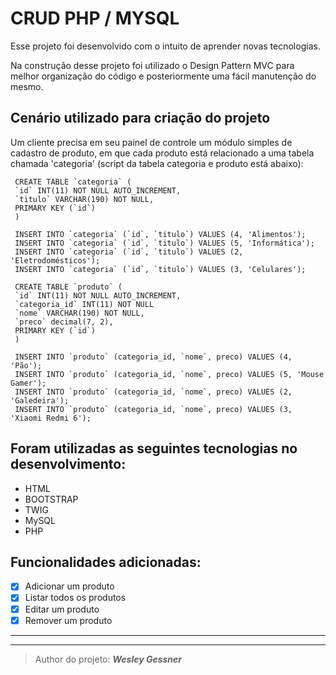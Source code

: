 # CRUD PHP / MYSQL

Esse projeto foi desenvolvido com o intuito de aprender novas tecnologias.

Na construção desse projeto foi utilizado o Design Pattern MVC para melhor organização do código e posteriormente uma fácil manutenção do mesmo.

## Cenário utilizado para criação do projeto
Um cliente precisa em seu painel de controle um módulo simples de cadastro de produto, em que cada produto está relacionado a uma tabela chamada 'categoria' (script da tabela categoria e produto está abaixo):

```mysql
 CREATE TABLE `categoria` (
 `id` INT(11) NOT NULL AUTO_INCREMENT,
 `titulo` VARCHAR(190) NOT NULL,
 PRIMARY KEY (`id`)
 )

 INSERT INTO `categoria` (`id`, `titulo`) VALUES (4, 'Alimentos');
 INSERT INTO `categoria` (`id`, `titulo`) VALUES (5, 'Informática');
 INSERT INTO `categoria` (`id`, `titulo`) VALUES (2, 'Eletrodomésticos');
 INSERT INTO `categoria` (`id`, `titulo`) VALUES (3, 'Celulares');
````

```mysql
 CREATE TABLE `produto` (
 `id` INT(11) NOT NULL AUTO_INCREMENT,
 `categoria_id` INT(11) NOT NULL
 `nome` VARCHAR(190) NOT NULL,
 `preco` decimal(7, 2),
 PRIMARY KEY (`id`)
 )

 INSERT INTO `produto` (categoria_id, `nome`, preco) VALUES (4, 'Pão');
 INSERT INTO `produto` (categoria_id, `nome`, preco) VALUES (5, 'Mouse Gamer');
 INSERT INTO `produto` (categoria_id, `nome`, preco) VALUES (2, 'Galedeira');
 INSERT INTO `produto` (categoria_id, `nome`, preco) VALUES (3, 'Xiaomi Redmi 6');
```

## Foram utilizadas as seguintes tecnologias no desenvolvimento:

- HTML
- BOOTSTRAP
- TWIG
- MySQL
- PHP

## Funcionalidades adicionadas:

- [x] Adicionar um produto
- [x] Listar todos os produtos
- [X] Editar um produto
- [x] Remover um produto

------------



------------


> Author do projeto: ***Wesley Gessner***
